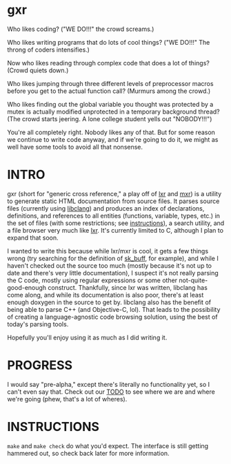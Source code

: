 gxr
===

Who likes coding? ("WE DO!!!" the crowd screams.)

Who likes writing programs that do lots of cool things? ("WE DO!!!" The throng of coders intensifies.)

Now who likes reading through complex code that does a lot of things? (Crowd quiets down.)

Who likes jumping through three different levels of preprocessor macros before you get to the actual function call? (Murmurs among the crowd.)

Who likes finding out the global variable you thought was protected by a mutex is actually modified unprotected in a temporary background thread? (The crowd starts jeering. A lone college student yells out "NOBODY!!!")

You're all completely right. Nobody likes any of that. But for some reason we continue to write code anyway, and if we're going to do it, we might as well have some tools to avoid all that nonsense.

# INTRO

gxr (short for "generic cross reference," a play off of [lxr](http://lxr.free-electrons.com/) and [mxr](https://mxr.mozilla.org/mozilla-central/)) is a utility to generate static HTML documentation from source files. It parses source files (currently using [libclang](http://clang.llvm.org/doxygen/group__CINDEX.html)) and produces an index of declarations, definitions, and references to all entities (functions, variable, types, etc.) in the set of files (with some restrictions; see [instructions](#instructions)), a search utility, and a file browser very much like [lxr](http://lxr.free-electrons.com/). It's currently limited to C, although I plan to expand that soon.

I wanted to write this because while lxr/mxr is cool, it gets a few things wrong (try searching for the definition of [sk_buff](http://lxr.free-electrons.com/ident?i=sk_buff), for example), and while I haven't checked out the source too much (mostly because it's not up to date and there's very little documentation), I suspect it's not really parsing the C code, mostly using regular expressions or some other not-quite-good-enough construct. Thankfully, since lxr was written, libclang has come along, and while its documentation is also poor, there's at least enough doxygen in the source to get by. libclang also has the benefit of being able to parse C++ (and Objective-C, lol). That leads to the possibility of creating a language-agnostic code browsing solution, using the best of today's parsing tools.

Hopefully you'll enjoy using it as much as I did writing it.

# PROGRESS

I would say "pre-alpha," except there's literally no functionality yet, so I can't even say that. Check out our [TODO](TODO.md) to see where we are and where we're going (phew, that's a lot of wheres).

# INSTRUCTIONS

`make` and `make check` do what you'd expect. The interface is still getting hammered out, so check back later for more information.
